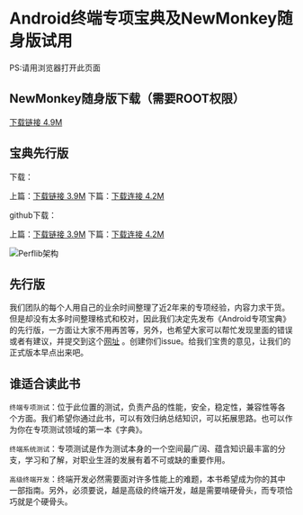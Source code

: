 # Android终端专项宝典及NewMonkey随身版试用
PS:请用浏览器打开此页面

NewMonkey随身版下载（需要ROOT权限）
-----
[下载链接 4.9M](http://perfman-book.stor.sinaapp.com/newmonkey-demo-release.apk)

宝典先行版
-----
下载：

上篇：[下载链接 3.9M](http://perfman-book.stor.sinaapp.com/Android%E7%BB%88%E7%AB%AF%E4%B8%93%E9%A1%B9%E5%AE%9D%E5%85%B8-%E4%B8%8A%E7%AF%87%20\(%E5%85%88%E8%A1%8C%E7%89%88\)%20.pdf)
下篇：[下载连接 4.2M](http://perfman-book.stor.sinaapp.com/Android%E7%BB%88%E7%AB%AF%E4%B8%93%E9%A1%B9%E5%AE%9D%E5%85%B8-%E4%B8%8B%E7%AF%87%20\(%E5%85%88%E8%A1%8C%E7%89%88\)%20.pdf)


github下载：

上篇：[下载链接 3.9M](https://github.com/mobileperfman/BookResource/raw/master/pdf/Android%E7%BB%88%E7%AB%AF%E4%B8%93%E9%A1%B9%E5%AE%9D%E5%85%B8-%E4%B8%8A%E7%AF%87%20\(%E5%85%88%E8%A1%8C%E7%89%88\)%20.pdf)
下篇：[下载连接 4.2M](https://github.com/mobileperfman/BookResource/raw/master/pdf/Android%E7%BB%88%E7%AB%AF%E4%B8%93%E9%A1%B9%E5%AE%9D%E5%85%B8-%E4%B8%8B%E7%AF%87%20\(%E5%85%88%E8%A1%8C%E7%89%88\)%20.pdf)

![Perflib架构](https://github.com/mobileperfman/BookResource/raw/master/pdf/helper.jpg)

先行版
----
我们团队的每个人用自己的业余时间整理了近2年来的专项经验，内容力求干货。但是却没有太多时间整理格式和校对，因此我们决定先发布《Android专项宝典》的先行版，一方面让大家不用再苦等，另外，也希望大家可以帮忙发现里面的错误或者有建议，并提交到这个[网址](https://github.com/mobileperfman/BookResource/issues) 。创建你们issue。给我们宝贵的意见，让我们的正式版本早点出来吧。

谁适合读此书
----
`终端专项测试`：位于此位置的测试，负责产品的性能，安全，稳定性，兼容性等各个方面。我们希望你通过此书，可以有效归纳总结知识，可以拓展思路。也可以作为你在专项测试领域的第一本《字典》。 

`终端系统测试`：专项测试是作为测试本身的一个空间最广阔、蕴含知识最丰富的分支，学习和了解，对职业生涯的发展有着不可或缺的重要作用。

`高级终端开发`：终端开发必然需要面对许多性能上的难题，本书希望成为你的其中一部指南。另外，必须要说，越是高级的终端开发，越是需要啃硬骨头，而专项恰巧就是个硬骨头。
